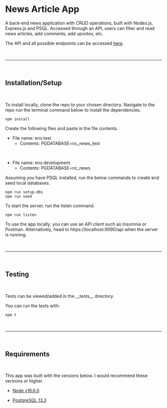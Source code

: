 # News Article App

A back-end news application with CRUD operations, built with Nodes.js, Express.js and PSQL. Accessed through an API, users can filter and read news articles, add comments, add upvotes, etc.

The API and all possible endpoints can be accessed [here](https://as-news-articles.herokuapp.com/api).

<br>

---

<br>

## Installation/Setup

<br>

To install locally, clone the repo to your chosen directory. Navigate to the repo run the terminal command below to install the dependencies.

```
npm install
```

Create the following files and paste in the file contents.

- File name: env.test
  - Contents: PGDATABASE=nc_news_test

<br>

- File name: env.development
  - Contents: PGDATABASE=nc_news

Assuming you have PSQL installed, run the below commands to create and seed local databases.

```
npm run setup-dbs
npm run seed
```

To start the server, run the listen command.

```
npm run listen
```

To use the app locally, you can use an API client such as Insomnia or Postman. Alternatively, head to https://localhost:9090/api when the server is running.

<br>

---

<br>

## Testing

<br>

Tests can be viewed/added in the \_\_tests\_\_ directory.

You can run the tests with:

```
npm t
```

<br>

---

<br>

## Requirements

<br>

This app was built with the versions below. I would recommend these versions or higher.

- [Node v16.6.0](https://nodejs.org/en/)

- [PostgreSQL 13.3](https://www.postgresql.org/download/)
